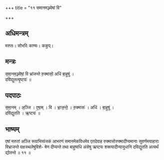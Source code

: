 +++
title = "११ समानमञ्ज्येषां वि"

+++
## अधिमन्त्रम्
मरुतः। सोभरिः काण्वः। ककुप्।

## मन्त्रः
स॒मा॒नम॒ञ्ज्ये॑षां॒ वि भ्रा॑जन्ते रु॒क्मासो॒ अधि॑ बा॒हुषु॑ ।  
दवि॑द्युतत्यृ॒ष्टयः॑ ॥

## पदपाठः
स॒मा॒नम् । अ॒ञ्जि । ए॒षा॒म् । वि । भ्रा॒ज॒न्ते॒ । रु॒क्मासः॑ । अधि॑ । बा॒हुषु॑ ।  
दवि॑द्युतति । ऋ॒ष्टयः॑ ॥

## भाष्यम्
एषां मरुतां अञ्जि रूपाभिव्यंजकं आभरणं समानमेकविधमेव एतदेवाह रुक्मासोरुक्मादीप्यमानाः सुवर्णमयाहाराः विभ्राजन्ते वक्षःस्थलेषुविशे- षेण दीप्यन्ते तथा बाहुष्वधि अंसेषु ऋष्टयः शक्त्यादीन्यायुधानि दविद्युतति अत्यर्थं द्योतन्ते ॥ ११ ॥